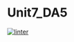 # Unit7_DA5
[![linter](https://github.com/osamaHamad-github/Unit7_DA5/workflows/linter/badge.svg)](https://github.com/marketplace/actions/super-linter)

